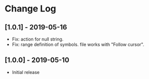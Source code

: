 # Change Log

## [1.0.1] - 2019-05-16

- Fix: action for null string.
- Fix: range definition of symbols. file works with "Follow cursor".
  
## [1.0.0] - 2019-05-10

- Initial release
